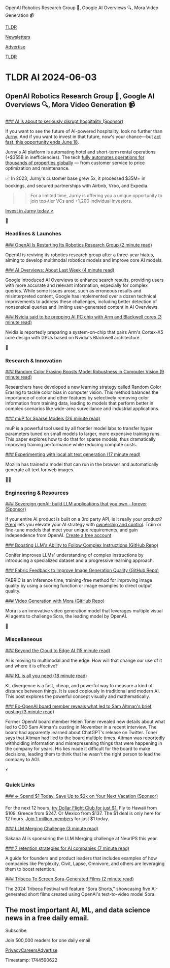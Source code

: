 OpenAI Robotics Research Group 🤖, Google AI Overviews 🔍, Mora Video Generation 📹

[TLDR](/)

[Newsletters](/newsletters)

[Advertise](https://advertise.tldr.tech/)

[TLDR](/)

# TLDR AI 2024-06-03

## OpenAI Robotics Research Group 🤖, Google AI Overviews 🔍, Mora Video Generation 📹

### 

[### AI is about to seriously disrupt hospitality (Sponsor)](https://www.startengine.com/offering/jurny?utm_medium=email&amp;utm_source=newsletter&amp;utm_campaign=tldr-ai-63)

If you want to see the future of AI-powered hospitality, look no further than [Jurny](https://www.startengine.com/offering/jurny?utm_medium=email&utm_source=newsletter&utm_campaign=tldr-ai-63). And if you want to invest in that future, now's your chance—but [act fast, this opportunity ends June 18](https://www.startengine.com/offering/jurny?utm_medium=email&utm_source=newsletter&utm_campaign=tldr-ai-63).

Jurny's AI platform is automating hotel and short-term rental operations (+$355B in inefficiencies). The tech [fully automates operations for thousands of properties globally](https://www.startengine.com/offering/jurny?utm_medium=email&utm_source=newsletter&utm_campaign=tldr-ai-63) — from customer service to price optimization and maintenance.

📈 In 2023, Jurny's customer base grew 5x, it processed $35M+ in bookings, and secured partnerships with Airbnb, Vrbo, and Expedia.

>>For a limited time, Jurny is offering you a unique opportunity to join top-tier VCs and +1,200 individual investors.

[Invest in Jurny today ↗️](https://www.startengine.com/offering/jurny?utm_medium=email&utm_source=newsletter&utm_campaign=tldr-ai-63)

🚀

### Headlines & Launches

[### OpenAI Is Restarting Its Robotics Research Group (2 minute read)](https://www.therobotreport.com/openai-is-restarting-its-robotics-research-group/?utm_source=tldrai)

OpenAI is reviving its robotics research group after a three-year hiatus, aiming to develop multimodal robotics models and improve core AI models.

[### AI Overviews: About Last Week (4 minute read)](https://blog.google/products/search/ai-overviews-update-may-2024/?utm_source=tldrai)

Google introduced AI Overviews to enhance search results, providing users with more accurate and relevant information, especially for complex queries. While some issues arose, such as erroneous results and misinterpreted content, Google has implemented over a dozen technical improvements to address these challenges, including better detection of nonsensical queries and limiting user-generated content in AI Overviews.

[### Nvidia said to be prepping AI PC chip with Arm and Blackwell cores (3 minute read)](https://www.theregister.com/2024/05/28/nvidia_ai_pc_arm_blackwell_core?utm_source=tldrai)

Nvidia is reportedly preparing a system-on-chip that pairs Arm's Cortex-X5 core design with GPUs based on Nvidia's Blackwell architecture.

🧠

### Research & Innovation

[### Random Color Erasing Boosts Model Robustness in Computer Vision (9 minute read)](https://arxiv.org/abs/2401.10512v1?utm_source=tldrai)

Researchers have developed a new learning strategy called Random Color Erasing to tackle color bias in computer vision. This method balances the importance of color and other features by selectively removing color information from training data, leading to models that perform better in complex scenarios like wide-area surveillance and industrial applications.

[### muP for Sparse Models (26 minute read)](https://arxiv.org/abs/2405.15743?utm_source=tldrai)

muP is a powerful tool used by all frontier model labs to transfer hyper parameters tuned on small models to larger, more expensive training runs. This paper explores how to do that for sparse models, thus dramatically improving training performance while reducing compute costs.

[### Experimenting with local alt text generation (17 minute read)](https://hacks.mozilla.org/2024/05/experimenting-with-local-alt-text-generation-in-firefox-nightly/?utm_source=tldrai)

Mozilla has trained a model that can run in the browser and automatically generate alt text for web images.

👨‍💻

### Engineering & Resources

[### Sovereign genAI: build LLM applications that you own - forever (Sponsor)](https://premai.io?utm_source=tldrai)

If your entire AI product is built on a 3rd party API, is it really your product? [Prem](https://premai.io?utm_source=tldrai) lets you elevate your AI strategy with [ownership and control](https://premai.io?utm_source=tldrai). Train or fine-tune models that meet your unique requirements, and gain independence from OpenAI. [Create a free account](https://app.premai.io?utm_source=tldrai)

[### Boosting LLM's Ability to Follow Complex Instructions (GitHub Repo)](https://github.com/coniferlm/conifer?utm_source=tldrai)

Conifer improves LLMs' understanding of complex instructions by introducing a specialized dataset and a progressive learning approach.

[### Fabric Feedback to Improve Image Generation Quality (GitHub Repo)](https://github.com/sd-fabric/fabric?utm_source=tldrai)

FABRIC is an inference time, training-free method for improving image quality by using a scoring function or image examples to direct output quality.

[### Video Generation with Mora (GitHub Repo)](https://github.com/lichao-sun/mora?utm_source=tldrai)

Mora is an innovative video generation model that leverages multiple visual AI agents to challenge Sora, the leading model by OpenAI.

🎁

### Miscellaneous

[### Beyond the Cloud to Edge AI (15 minute read)](https://sidstage.substack.com/p/beyond-the-cloud-distributed-ai-and?utm_source=tldrai)

AI is moving to multimodal and the edge. How will that change our use of it and where it is effective?

[### KL is all you need (18 minute read)](https://blog.alexalemi.com/kl-is-all-you-need.html?utm_source=tldrai)

KL divergence is a fast, cheap, and powerful way to measure a kind of distance between things. It is used copiously in traditional and modern AI. This post explores the powerful concept visually and mathematically.

[### Ex-OpenAI board member reveals what led to Sam Altman's brief ousting (3 minute read)](https://www.msn.com/en-ae/money/companies/ex-openai-board-member-reveals-what-led-to-sam-altman-s-brief-ousting/ar-BB1ndnZE?utm_source=tldrai)

Former OpenAI board member Helen Toner revealed new details about what led to CEO Sam Altman's ousting in November in a recent interview. The board had apparently learned about ChatGPT's release on Twitter. Toner says that Altman had lied to the board multiple times. Altman was reportedly withholding information and misrepresenting things that were happening in the company for years. His lies made it difficult for the board to make decisions, leading them to think that he wasn't the right person to lead the company to AGI.

⚡️

### Quick Links

[### ✈️ Spend $1 Today, Save Up to $2k on Your Next Vacation (Sponsor)](https://app.dollarflightclub.com/signup/cheapflights4?utm_source=tldr)

For the next 12 hours, [try Dollar Flight Club for just $1.](https://app.dollarflightclub.com/signup/cheapflights4?utm_source=tldr) Fly to Hawaii from $109. Greece from $247. Or Mexico from $137. The $1 deal is only here for 12 hours. [Join 1 million members](https://app.dollarflightclub.com/signup/cheapflights4?utm_source=tldr) for just $1 today.

[### LLM Merging Challenge (3 minute read)](https://llm-merging.github.io/?utm_source=tldrai)

Sakana AI is sponsoring the LLM Merging challenge at NeurIPS this year.

[### 7 retention strategies for AI companies (7 minute read)](https://a16z.com/7-ways-ai-native-companies-can-improve-retention/?utm_source=tldrai)

A guide for founders and product leaders that includes examples of how companies like Perplexity, Civit, Lapse, Omnivore, and others are leveraging them to boost retention.

[### Tribeca To Screen Sora-Generated Films (2 minute read)](https://www.indiewire.com/news/festivals/tribeca-ai-generated-short-films-sora-shorts-1235010911/?utm_source=tldrai)

The 2024 Tribeca Festival will feature "Sora Shorts," showcasing five AI-generated short films created using OpenAI's text-to-video model Sora.

## The most important AI, ML, and data science news in a free daily email.

Subscribe

Join 500,000 readers for one daily email

[Privacy](/privacy)[Careers](https://jobs.ashbyhq.com/tldr.tech)[Advertise](/ai/advertise)

Timestamp: 1744590622